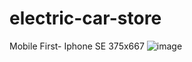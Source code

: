 ﻿# electric-car-store

 Mobile First-
 Iphone SE 375x667
 ![image](https://github.com/holydoritoz/electric-car-store/assets/54608904/542c5ed6-ceb8-41b4-bb97-fda8a2c02f01)

